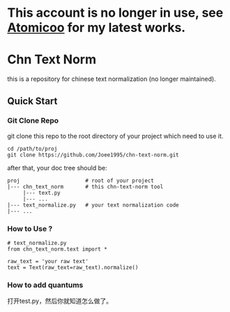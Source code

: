 # This account is no longer in use, see [Atomicoo](https://github.com/atomicoo) for my latest works.

# Chn Text Norm

this is a repository for chinese text normalization (no longer maintained).

## Quick Start ##

### Git Clone Repo ###

git clone this repo to the root directory of your project which need to use it.

    cd /path/to/proj
    git clone https://github.com/Joee1995/chn-text-norm.git

after that, your doc tree should be:
```
proj                     # root of your project
|--- chn_text_norm       # this chn-text-norm tool
     |--- text.py
     |--- ...
|--- text_normalize.py   # your text normalization code
|--- ...
```

### How to Use ? ###

    # text_normalize.py
    from chn_text_norm.text import *
    
    raw_text = 'your raw text'
    text = Text(raw_text=raw_text).normalize()

### How to add quantums ###

打开test.py，然后你就知道怎么做了。
